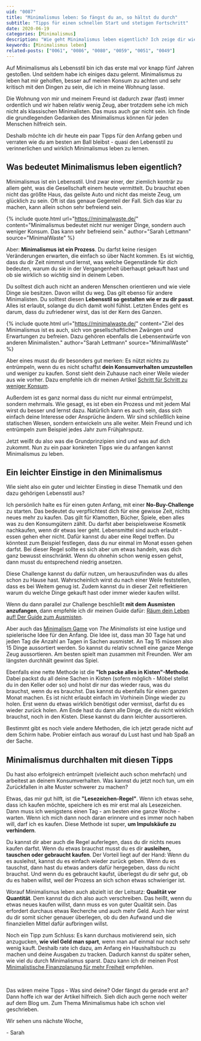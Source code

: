 ```yaml
---
uid: "0087"
title: "Minimalismus leben: So fängst du an, so hältst du durch"
subtitle: "Tipps für einen schnellen Start und stetigen Fortschritt"
date: 2020-06-19
categories: [Minimalismus]
description: "Wie geht Minimalismus leben eigentlich? Ich zeige dir wie du schnell und einfach anfängst und wie du Minimalismus durchhalten kannst."
keywords: [Minimalismus leben]
related-posts: ["0061", "0086", "0080", "0059", "0051", "0049"]
---
```

Auf Minimalismus als Lebensstil bin ich das erste mal vor knapp fünf Jahren gestoßen. Und seitdem habe ich einiges dazu gelernt. Minimalismus zu leben hat mir geholfen, besser auf meinen Konsum zu achten und sehr kritisch mit den Dingen zu sein, die ich in meine Wohnung lasse.

Die Wohnung von mir und meinem Freund ist dadurch zwar (fast) immer ordentlich und wir haben relativ wenig Zeug, aber trotzdem sehe ich mich nicht als klassischen Minimalisten. Das muss auch gar nicht sein. Ich finde die grundlegenden Gedanken des Minimalismus können für jeden Menschen hilfreich sein.

Deshalb möchte ich dir heute ein paar Tipps für den Anfang geben und verraten wie du am besten am Ball bleibst - quasi den Lebensstil zu verinnerlichen und wirklich Minimalismus leben zu lernen.

## Was bedeutet Minimalismus leben eigentlich?
Minimalismus ist ein Lebensstil. Und zwar einer, der ziemlich konträr zu allem geht, was die Gesellschaft einem heute vermittelt. Du brauchst eben nicht das größte Haus, das geilste Auto und nicht das meiste Zeug, um glücklich zu sein. Oft ist das genaue Gegenteil der Fall. Sich das klar zu machen, kann allein schon sehr befreiend sein.

{% include quote.html url="https://minimalwaste.de/" content="Minimalismus bedeutet nicht nur weniger Dinge, sondern auch weniger Konsum. Das kann sehr befreiend sein." author="Sarah Lettmann" source="MinimalWaste" %}

Aber: **Minimalismus ist ein Prozess**. Du darfst keine riesigen Veränderungen erwarten, die einfach so über Nacht kommen. Es ist wichtig, dass du dir Zeit nimmst und lernst, was welche Gegenstände für dich bedeuten, warum du sie in der Vergangenheit überhaupt gekauft hast und ob sie wirklich so wichtig sind in deinem Leben.

Du solltest dich auch nicht an anderen Menschen orientieren und wie viele Dinge sie besitzen. Davon willst du weg. Das gilt ebenso für andere Minimalisten. Du solltest diesen **Lebensstil so gestalten wie er zu dir passt**. Alles ist erlaubt, solange du dich damit wohl fühlst. Letzten Endes geht es darum, dass du zufriedener wirst, das ist der Kern des Ganzen.

{% include quote.html url="https://minimalwaste.de/" content="Ziel des Minimalismus ist es auch, sich von gesellschaftlichen Zwängen und Erwartungen zu befreien. Dazu gehören ebenfalls die Lebensentwürfe von anderen Minimalisten." author="Sarah Lettmann" source="MinimalWaste" %}

Aber eines musst du dir besonders gut merken: Es nützt nichts zu entrümpeln, wenn du es nicht schaffst **dein Konsumverhalten umzustellen** und weniger zu kaufen. Sonst sieht dein Zuhause nach einer Weile wieder aus wie vorher. Dazu empfehle ich dir meinen Artikel [Schritt für Schritt zu weniger Konsum](/blog/weniger-konsum/).

Außerdem ist es ganz normal dass du nicht nur einmal entrümpelst, sondern mehrmals. Wie gesagt, es ist eben ein Prozess und mit jedem Mal wirst du besser und lernst dazu. Natürlich kann es auch sein, dass sich einfach deine Interesse oder Ansprüche ändern. Wir sind schließlich keine statischen Wesen, sondern entwickeln uns alle weiter. Mein Freund und ich entrümpeln zum Beispiel jedes Jahr zum Frühjahrsputz.

Jetzt weißt du also was die Grundprinzipien sind und was auf dich zukommt. Nun zu ein paar konkreten Tipps wie du anfangen kannst Minimalismus zu leben.

## Ein leichter Einstige in den Minimalismus
Wie sieht also ein guter und leichter Einstieg in diese Thematik und den dazu gehörigen Lebensstil aus?

Ich persönlich halte es für einen guten Anfang, mit einer **No-Buy-Challenge** zu starten. Das bedeutet du verpflichtest dich für eine gewisse Zeit, nichts neues mehr zu kaufen. Das gilt für Klamotten, Bücher, Spiele, eben alles was zu den Konsumgütern zählt. Du darfst aber beispielsweise Kosmetik nachkaufen, wenn dir etwas leer geht. Lebensmittel sind auch erlaubt - essen gehen eher nicht. Dafür kannst du aber eine Regel treffen. Du könntest zum Beispiel festlegen, dass du nur einmal im Monat essen gehen darfst. Bei dieser Regel sollte es sich aber um etwas handeln, was dich ganz bewusst einschränkt. Wenn du ohnehin schon wenig essen gehst, dann musst du entsprechend niedrig ansetzen.

Diese Challenge kannst du dafür nutzen, um herauszufinden was du alles schon zu Hause hast. Wahrscheinlich wirst du nach einer Weile feststellen, dass es bei Weitem genug ist. Zudem kannst du in dieser Zeit reflektieren warum du welche Dinge gekauft hast oder immer wieder kaufen willst.

Wenn du dann parallel zur Challenge beschließt **mit dem Ausmisten anzufangen**, dann empfehle ich dir meinen Guide dafür: [Räum dein Leben auf! Der Guide zum Ausmisten](/blog/raeum-dein-leben-auf-der-guide-zum-ausmisten/).

Aber auch das [Minimalism Game](https://www.theminimalists.com/game/) von _The Minimalists_ ist eine lustige und spielerische Idee für den Anfang. Die Idee ist, dass man 30 Tage hat und jeden Tag die Anzahl an Tagen in Sachen ausmistet. An Tag 15 müssen also 15 Dinge aussortiert werden. So kannst du relativ schnell eine ganze Menge Zeug aussortieren. Am besten spielt man zusammen mit Freunden. Wer am längsten durchhält gewinnt das Spiel.

Ebenfalls eine nette Methode ist die **"Ich packe alles in Kisten"-Methode**. Dabei packst du all deine Sachen in Kisten (sofern möglich - Möbel stellst du in den Keller oder so) und holst dir nur das wieder raus, was du brauchst, wenn du es brauchst. Das kannst du ebenfalls für einen ganzen Monat machen. Es ist nicht erlaubt einfach im Vorhinein Dinge wieder zu holen. Erst wenn du etwas wirklich benötigst oder vermisst, darfst du es wieder zurück holen. Am Ende hast du dann alle Dinge, die du nicht wirklich brauchst, noch in den Kisten. Diese kannst du dann leichter aussortieren.

Bestimmt gibt es noch viele andere Methoden, die ich jetzt gerade nicht auf dem Schirm habe. Probier einfach aus worauf du Lust hast und hab Spaß an der Sache.

## Minimalismus durchhalten mit diesen Tipps
Du hast also erfolgreich entrümpelt (vielleicht auch schon mehrfach) und arbeitest an deinem Konsumverhalten. Was kannst du jetzt noch tun, um ein Zurückfallen in alte Muster schwerer zu machen?

Etwas, das mir gut hilft, ist die **"Lesezeichen-Regel"**. Wenn ich etwas sehe, dass ich kaufen möchte, speichere ich es mir erst mal als Lesezeichen. Dann muss ich wenigstens einen Tag - am besten eine ganze Woche - warten. Wenn ich mich dann noch daran erinnere und es immer noch haben will, darf ich es kaufen. Diese Methode ist super, **um Impulskäufe zu verhindern**.

Du kannst dir aber auch die Regel auferlegen, dass du dir nichts neues kaufen darfst. Wenn du etwas brauchst musst du es dir **ausleihen, tauschen oder gebraucht kaufen**. Der Vorteil liegt auf der Hand: Wenn du es ausleihst, kannst du es einfach wieder zurück geben. Wenn du es tauschst, dann hast du etwas anders dafür hergegeben, dass du nicht brauchst. Und wenn du es gebraucht kaufst, überlegst du dir sehr gut, ob du es haben willst, weil der Prozess an sich schon etwas schwieriger ist.

Worauf Minimalismus leben auch abzielt ist der Leitsatz: **Qualität vor Quantität**. Dem kannst du dich also auch verschreiben. Das heißt, wenn du etwas neues kaufen willst, dann muss es von guter Qualität sein. Das erfordert durchaus etwas Recherche und auch mehr Geld. Auch hier wirst du dir somit sicher genauer überlegen, ob du den Aufwand und die finanziellen Mittel dafür aufbringen willst.

Noch ein Tipp zum Schluss: Es kann durchaus motivierend sein, sich anzugucken, **wie viel Geld man spart**, wenn man auf einmal nur noch sehr wenig kauft. Deshalb rate ich dazu, am Anfang ein Haushaltsbuch zu machen und deine Ausgaben zu tracken. Dadurch kannst du später sehen, wie viel du durch Minimalismus sparst. Dazu kann ich dir meinen Post [Minimalistische Finanzplanung für mehr Freiheit](/blog/minimalistische-finanzplanung-fuer-mehr-freiheit/) empfehlen.

&nbsp;

Das wären meine Tipps - Was sind deine? Oder fängst du gerade erst an? Dann hoffe ich war der Artikel hilfreich. Sieh dich auch gerne noch weiter auf dem Blog um. Zum Thema Minimalismus habe ich schon viel geschrieben.

Wir sehen uns nächste Woche,

\- Sarah
